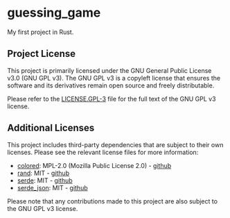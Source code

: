 # guessing_game
My first project in Rust.

## Project License

This project is primarily licensed under the GNU General Public License v3.0 (GNU GPL v3). The GNU GPL v3 is a copyleft license that ensures the software and its derivatives remain open source and freely distributable.

Please refer to the [LICENSE.GPL-3](./LICENSE.GPL-3) file for the full text of the GNU GPL v3 license.

## Additional Licenses

This project includes third-party dependencies that are subject to their own licenses. Please see the relevant license files for more information:

- [colored](./LICENSE.MPL-2.0): MPL-2.0 (Mozilla Public License 2.0) - [github](https://github.com/mackwic/colored)
- [rand](https://github.com/rust-random/rand/blob/master/LICENSE-MIT): MIT - [github](https://github.com/rust-random/rand)
- [serde](https://github.com/serde-rs/serde/blob/master/LICENSE-MIT): MIT - [github](https://github.com/serde-rs/serde)
- [serde_json](https://github.com/serde-rs/json/blob/master/LICENSE-MIT): MIT - [github](https://github.com/serde-rs/json)

Please note that any contributions made to this project are also subject to the GNU GPL v3 license.
